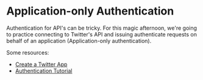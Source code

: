 # Application-only Authentication

Authentication for API's can be tricky. For this magic afternoon, we're going to practice connecting to Twitter's API and issuing authenticate requests on behalf of an application (Application-only authentication).

Some resources:
 - [Create a Twitter App](https://apps.twitter.com/)
 - [Authentication Tutorial](https://developer.twitter.com/en/docs/basics/authentication/overview/application-only)